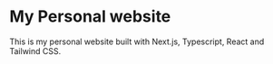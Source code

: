 # My Personal website

This is my personal website built with Next.js, Typescript, React and Tailwind CSS.

